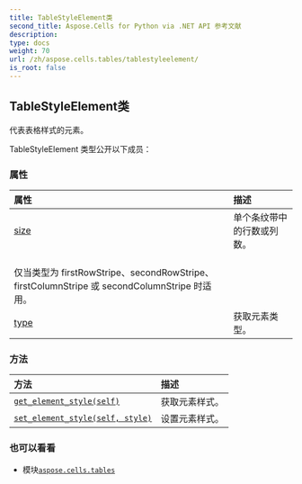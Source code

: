 ```yaml
---
title: TableStyleElement类
second_title: Aspose.Cells for Python via .NET API 参考文献
description:
type: docs
weight: 70
url: /zh/aspose.cells.tables/tablestyleelement/
is_root: false
---
```

## TableStyleElement类
代表表格样式的元素。



TableStyleElement 类型公开以下成员：

### 属性
|属性|描述|
| :- | :- |
| [size](/cells/python-net/zh/aspose.cells.tables/tablestyleelement/size) |单个条纹带中的行数或列数。<br/>仅当类型为 firstRowStripe、secondRowStripe、firstColumnStripe 或 secondColumnStripe 时适用。|
| [type](/cells/python-net/zh/aspose.cells.tables/tablestyleelement/type) |获取元素类型。|


### 方法
|方法|描述|
| :- | :- |
| [`get_element_style(self)`](/cells/python-net/zh/aspose.cells.tables/tablestyleelement/get_element_style/#) |获取元素样式。|
| [`set_element_style(self, style)`](/cells/python-net/zh/aspose.cells.tables/tablestyleelement/set_element_style/#aspose.cells.style) |设置元素样式。|



### 也可以看看
* 模块[`aspose.cells.tables`](..)
